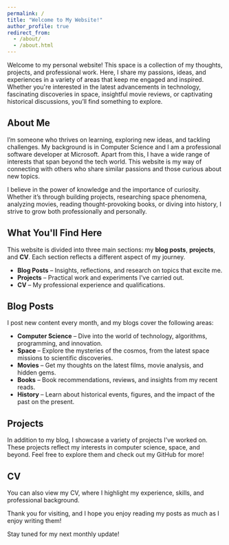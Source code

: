 ```yaml
---
permalink: /
title: "Welcome to My Website!"
author_profile: true
redirect_from: 
  - /about/
  - /about.html
---
```


Welcome to my personal website! This space is a collection of my thoughts, projects, and professional work. Here, I share my passions, ideas, and experiences in a variety of areas that keep me engaged and inspired. Whether you're interested in the latest advancements in technology, fascinating discoveries in space, insightful movie reviews, or captivating historical discussions, you’ll find something to explore.

## About Me
I’m someone who thrives on learning, exploring new ideas, and tackling challenges. My background is in Computer Science and I am a professional software developer at Microsoft. Apart from this, I have a wide range of interests that span beyond the tech world. This website is my way of connecting with others who share similar passions and those curious about new topics.

I believe in the power of knowledge and the importance of curiosity. Whether it’s through building projects, researching space phenomena, analyzing movies, reading thought-provoking books, or diving into history, I strive to grow both professionally and personally.

## What You'll Find Here
This website is divided into three main sections: my **blog posts**, **projects**, and **CV**. Each section reflects a different aspect of my journey.

- **Blog Posts** – Insights, reflections, and research on topics that excite me.
- **Projects** – Practical work and experiments I've carried out.
- **CV** – My professional experience and qualifications.

## Blog Posts
I post new content every month, and my blogs cover the following areas:
- **Computer Science** – Dive into the world of technology, algorithms, programming, and innovation.
- **Space** – Explore the mysteries of the cosmos, from the latest space missions to scientific discoveries.
- **Movies** – Get my thoughts on the latest films, movie analysis, and hidden gems.
- **Books** – Book recommendations, reviews, and insights from my recent reads.
- **History** – Learn about historical events, figures, and the impact of the past on the present.

## Projects
In addition to my blog, I showcase a variety of projects I’ve worked on. These projects reflect my interests in computer science, space, and beyond. Feel free to explore them and check out my GitHub for more!

## CV
You can also view my CV, where I highlight my experience, skills, and professional background.

Thank you for visiting, and I hope you enjoy reading my posts as much as I enjoy writing them!

Stay tuned for my next monthly update!

